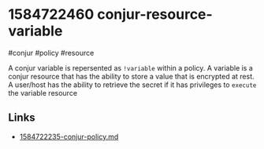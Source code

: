 # 1584722460 conjur-resource-variable
#conjur #policy #resource

A conjur variable is repersented as `!variable` within a policy. A variable is a conjur resource that has the ability to store a value that is encrypted at rest.
A user/host has the ability to retrieve the secret if it has privileges to `execute` the variable resource

## Links
- [1584722235-conjur-policy.md](1584722235-conjur-policy.md)
